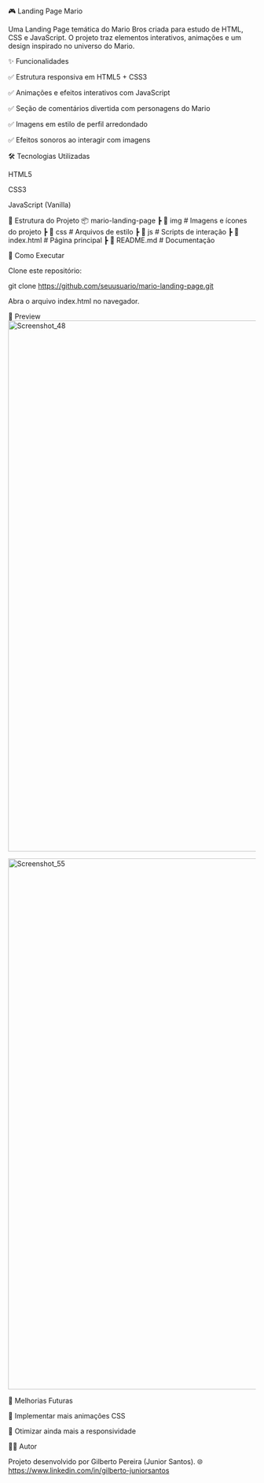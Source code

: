🎮 Landing Page Mario

Uma Landing Page temática do Mario Bros criada para estudo de HTML, CSS e JavaScript.
O projeto traz elementos interativos, animações e um design inspirado no universo do Mario.

✨ Funcionalidades

✅ Estrutura responsiva em HTML5 + CSS3

✅ Animações e efeitos interativos com JavaScript

✅ Seção de comentários divertida com personagens do Mario

✅ Imagens em estilo de perfil arredondado

✅ Efeitos sonoros ao interagir com imagens

🛠️ Tecnologias Utilizadas

HTML5

CSS3

JavaScript (Vanilla)

📂 Estrutura do Projeto
📦 mario-landing-page
 ┣ 📂 img          # Imagens e ícones do projeto
 ┣ 📂 css          # Arquivos de estilo
 ┣ 📂 js           # Scripts de interação
 ┣ 📜 index.html   # Página principal
 ┣ 📜 README.md    # Documentação

🚀 Como Executar

Clone este repositório:

git clone https://github.com/seuusuario/mario-landing-page.git


Abra o arquivo index.html no navegador.

📸 Preview
<img width="1920" height="1080" alt="Screenshot_48" src="https://github.com/user-attachments/assets/d8f48f4a-fce7-41a5-bdbf-625940bccbae" />

<img width="1920" height="1080" alt="Screenshot_55" src="https://github.com/user-attachments/assets/c929495a-ae82-4305-9314-e27901323df5" />



📌 Melhorias Futuras

🎨 Implementar mais animações CSS

📱 Otimizar ainda mais a responsividade

👨‍💻 Autor

Projeto desenvolvido por Gilberto Pereira (Junior Santos).
🌐 https://www.linkedin.com/in/gilberto-juniorsantos
